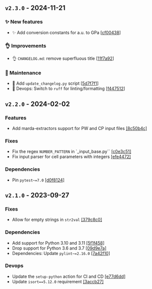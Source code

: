 ## `v2.3.0` - 2024-11-21

### ✨ New features

* ✨ Add conversion constants for a.u. to GPa [[cf00438](https://github.com/aiidateam/qe-tools/commit/cf0043865a7d3d64a9edb8aa11ac2e70c6c423ef)]

### 👌 Improvements

* 👌 `CHANGELOG.md`: remove superfluous title [[11f7a92](https://github.com/aiidateam/qe-tools/commit/11f7a9227ec5d4873375147a43fb107ad095a5e2)]

### 🔧 Maintenance

* 🔧 Add `update_changelog.py` script [[5d7f7f1](https://github.com/aiidateam/qe-tools/commit/5d7f7f11754434cba2565e9bb3c1dc0622822498)]
* 🔧 Devops: Switch to `ruff` for linting/formatting [[f447512](https://github.com/aiidateam/qe-tools/commit/f4475124ac61684d090a3d7b70c8520cc376dff2)]


## `v2.2.0` - 2024-02-02

### Features
- Add marda-extractors support for PW and CP input files [[8c50b4c]](https://github.com/aiidateam/qe-tools/commit/8c50b4c6e203b1ccea7dd90f384c2e365e74dd5c)

### Fixes
- Fix the regex `NUMBER_PATTERN` in `_input_base.py`` [[c0e3c51]](https://github.com/aiidateam/qe-tools/commit/c0e3c516be16731923d8152ea1b08318a32b7aed)
- Fix input parser for cell parameters with integers [[efe4472]](https://github.com/aiidateam/qe-tools/commit/efe4472eef52caa9c9e87a58f7777ac20bb6ed96)

### Dependencies
- Pin `pytest~=7.0` [[d0f8124]](https://github.com/aiidateam/qe-tools/commit/d0f8124d5a48c85ae07296c37e93aa58fa35bcbe)


## `v2.1.0` - 2023-09-27

### Fixes
- Allow for empty strings in `str2val` [[379c8c0]](https://github.com/aiidateam/qe-tools/commit/379c8c0047f21e04e54c206a6279e467a3403dd5)

### Dependencies
- Add support for Python 3.10 and 3.11 [[5f1f458]](https://github.com/aiidateam/qe-tools/commit/5f1f458230e7c6db4bae5df254c67a7c0a606914)
- Drop support for Python 3.6 and 3.7 [[09d9e7a]](https://github.com/aiidateam/qe-tools/commit/09d9e7a71d8294b5191110118b58a6f6129ac8eb)
- Dependencies: Update `pylint~=2.16.0` [[7a42f10]](https://github.com/aiidateam/qe-tools/commit/7a42f10b58b602f85522266cf49f699106323ed5)

### Devops
- Update the `setup-python` action for CI and CD [[e77d6dd]](https://github.com/aiidateam/qe-tools/commit/e77d6ddeb6d0f435f6abe3128a62f75c796c9433)
- Update `isort==5.12.0` requirement [[3accb27]](https://github.com/aiidateam/qe-tools/commit/3accb27f7435485b030a9978a7cd2c358e5268bc)
